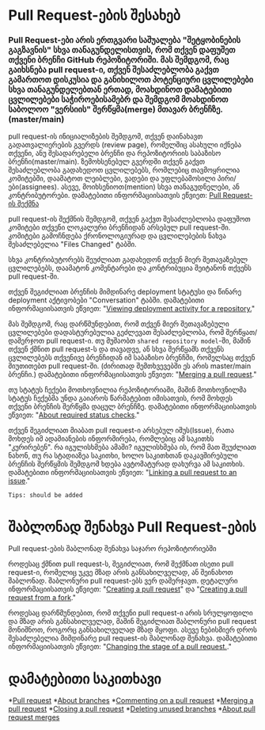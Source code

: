 # Pull Request-ების შესახებ
### Pull Request-ები არის ერთგვარი საშუალება "შეტყობინების გაგზავნის" სხვა თანაგუნდელისთვის, რომ თქვენ დაფუშეთ თქვენი ბრენჩი GitHub რეპოზიტორიში. მას შემდგომ, რაც გაიხსნება pull request-ი, თქვენ შესაძლებლობა გაქვთ გამართოთ დისკუსია და განიხილოთ პოტენციური ცვლილებები სხვა თანაგუნდელებთან ერთად, მოახდინოთ დამატებითი ცვლილებები საჭიროებისამებრ და შემდგომ მოახდინოთ საბოლოო "ვერსიის" შერწყმა(merge) მთავარ ბრენჩზე. (master/main)


pull request-ის ინიციალიზების შემდგომ, თქვენ დაინახავთ გადათვალიერების გვერდს (review page), რომელშიც ასახული იქნება თქვენი, ანუ შესადარებელი ბრენჩი და რეპოზიტორიის საბაზისო ბრენჩი(master/main). ზემოხსენებულ გვერდში თქვენ გაქვთ შესაძლებლობა გადახედოთ ცვლილებებს, რომლებიც თავმოყრილია კომიტებში, დაამატოთ ლეიბლები, ვადები და უფლებამოსილი პირი/ები(assignees). ასევე, მოიხსენიოთ(mention) სხვა თანაგუდნელები, ან კონტრიბუტორები. დამატებითი ინფორმაციისათვის ეწვიეთ: [Pull Request-ის შექმნა](https://docs.github.com/en/free-pro-team@latest/github/collaborating-with-issues-and-pull-requests/creating-a-pull-request)

pull request-ის შექმნის შემდგომ, თქვენ გაქვთ შესაძლებლობა დაფუშოთ კომიტები თქვენი ლოკალური ბრენჩიდან არსებულ pull request-ში. კომიტები გამოჩნდება ქრონოლოგიურად და ცვლილებების ნახვა შესაძლებელია "Files Changed" ტაბში.

სხვა კონტრიბუტორებს შეუძლიათ გადახედონ თქვენ მიერ შეთავაზებულ ცვლილებებს, დაამატონ კომენტარები და კონტრიბუცია შეიტანონ თქვენს pull request-ში.

თქვენ შეგიძლიათ ბრენჩის მიმდინარე deployment სტატუსი და წინარე deployment აქტივობები "Conversation" ტაბში. დამატებითი ინფორმაციისათვის ეწვიეთ: "[Viewing deployment activity for a repository.](https://docs.github.com/en/free-pro-team@latest/github/administering-a-repository/viewing-deployment-activity-for-your-repository)"

მას შემდგომ, რაც დარწმუნდებით, რომ თქვენ მიერ შეთავაზებული ცვლილებები დადასტურებულია გეძლევათ შესაძლებლობა, რომ შერწყათ/დამერჯოთ pull request-ი.
თუ მუშაობთ `shared repository model`-ში, მაშინ თქვენ ქმნით pull request-ს და თავადვე, ან სხვა შერწყამს თქვენს ცვლილებებს თქვენივე ბრენჩიდან იმ საბაზისო ბრენჩში, რომელსაც თქვენ მიუთითებთ pull request-ში. (ძირითად შემთხვევებში ეს არის master/main ბრენჩი.) დამატებითი ინფორმაციისათვის ეწვიეთ: "[Merging a pull request](https://docs.github.com/en/free-pro-team@latest/github/collaborating-with-issues-and-pull-requests/merging-a-pull-request)."

თუ სტატუს ჩექები მოთხოვნილია რეპოზიტორიაში, მაშინ მოთხოვნილმა სტატუს ჩექებმა უნდა გაიაროს წარმატებით იმისათვის, რომ მოხდეს თქვენი ბრენჩის შერწყმა დაცულ ბრენჩზე. დამატებითი ინფორმაციისათვის ეწვიეთ: "[About required status checks](https://docs.github.com/en/free-pro-team@latest/articles/about-required-status-checks)."

თქვენ შეგიძლიათ მიაბათ pull request-ი არსებულ იშუს(Issue), რათა მოხდეს იმ ადამიანების ინფორმირება, რომლებიც ამ საკითხს "კურირებენ". რა იგულისხმება ამაში?
იგულისხმება ის, რომ მათ შეუძლიათ ნახონ, თუ რა სტადიაზეა საკითხი, ხოლო საკითხთან დაკავშირებული ბრენჩის შერწყმის შემდგომ ხდება ავტომატურად დახურვა ამ საკითხის. დამატებითი ინფორმაციისათვის ეწვიეთ: "[Linking a pull request to an issue](https://docs.github.com/en/free-pro-team@latest/github/managing-your-work-on-github/linking-a-pull-request-to-an-issue)."

```
Tips: should be added
```

# შაბლონად შენახვა Pull Request-ების

Pull request-ების შაბლონად შენახვა საჯარო რეპოზიტორიებში

როდესაც ქმნით pull request-ს, შეგიძლიათ, რომ შექმნათ ისეთი pull request-ი, რომელიც უკვე მზად არის განსახილველად, ან შეინახოთ შაბლონად. შაბლონური pull request-ებს ვერ დამერჯავთ. დეტალური ინფორმაციისათვის ეწვიეთ: "[Creating a pull request](https://docs.github.com/en/free-pro-team@latest/github/collaborating-with-issues-and-pull-requests/creating-a-pull-request)" და "[Creating a pull request from a fork](https://docs.github.com/en/free-pro-team@latest/github/collaborating-with-issues-and-pull-requests/creating-a-pull-request-from-a-fork)."

როდესაც დარწმუნდებით, რომ თქვენი pull request-ი არის სრულყოფილი და მზად არის განსახილველად, მაშინ შეგიძლიათ შაბლონური pull request მონიშნოთ, როგორც განსახილველად მზად მყოფი. ასევე ნებისმიერ დროს შესაძლებელია მიმდინარე pull request-ის შაბლონად შენახვა. დამატებითი ინფორმაციისათვის ეწვიეთ: "[Changing the stage of a pull request.](https://docs.github.com/en/free-pro-team@latest/github/collaborating-with-issues-and-pull-requests/changing-the-stage-of-a-pull-request)."


# დამატებითი საკითხავი

*[Pull request](https://docs.github.com/en/free-pro-team@latest/articles/github-glossary/#pull-request)
*[About branches](https://docs.github.com/en/free-pro-team@latest/github/collaborating-with-issues-and-pull-requests/about-branches)
*[Commenting on a pull request](https://docs.github.com/en/free-pro-team@latest/github/collaborating-with-issues-and-pull-requests/commenting-on-a-pull-request)
*[Merging a pull request](https://docs.github.com/en/free-pro-team@latest/github/collaborating-with-issues-and-pull-requests/merging-a-pull-request)
*[Closing a pull request](https://docs.github.com/en/free-pro-team@latest/articles/closing-a-pull-request)
*[Deleting unused branches](https://docs.github.com/en/free-pro-team@latest/articles/deleting-unused-branches)
*[About pull request merges](https://docs.github.com/en/free-pro-team@latest/articles/about-pull-request-merges)